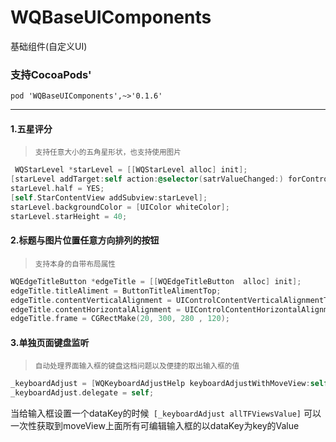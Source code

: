# WQBaseUIComponents
基础组件(自定义UI)
### 支持CocoaPods'
    pod 'WQBaseUIComponents',~>'0.1.6'
---
#### 1.五星评分
><small>支持任意大小的五角星形状，也支持使用图片</small>

```objective-c
 WQStarLevel *starLevel = [[WQStarLevel alloc] init];
[starLevel addTarget:self action:@selector(satrValueChanged:) forControlEvents:UIControlEventValueChanged];
starLevel.half = YES;
[self.StarContentView addSubview:starLevel];
starLevel.backgroundColor = [UIColor whiteColor];
starLevel.starHeight = 40;
```
#### 2.标题与图片位置任意方向排列的按钮
><small>支持本身的自带布局属性</small>

```objective-c
WQEdgeTitleButton *edgeTitle = [[WQEdgeTitleButton  alloc] init];
edgeTitle.titleAliment = ButtonTitleAlimentTop;
edgeTitle.contentVerticalAlignment = UIControlContentVerticalAlignmentTop;
edgeTitle.contentHorizontalAlignment = UIControlContentHorizontalAlignmentLeft;
edgeTitle.frame = CGRectMake(20, 300, 280 , 120);
```

#### 3.单独页面键盘监听
><small>自动处理界面输入框的键盘这档问题以及便捷的取出输入框的值</small>

```objective-c
_keyboardAdjust = [WQKeyboardAdjustHelp keyboardAdjustWithMoveView:self.scrollView gestureRecognizerView:self.view];
_keyboardAdjust.delegate = self;
```
 当给输入框设置一个dataKey的时候`` [_keyboardAdjust allTFViewsValue]`` 可以一次性获取到moveView上面所有可编辑输入框的以dataKey为key的Value
